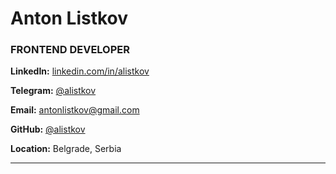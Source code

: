 # Anton Listkov

### FRONTEND DEVELOPER

**LinkedIn:** [linkedin.com/in/alistkov](linkedin.com/in/alistkov)

**Telegram:** [@alistkov](https://t.me/alistkov)

**Email:** [antonlistkov@gmail.com](antonlistkov@gmail.com)

**GitHub:** [@alistkov](https://github.com/alistkov)

**Location:** Belgrade, Serbia

---
